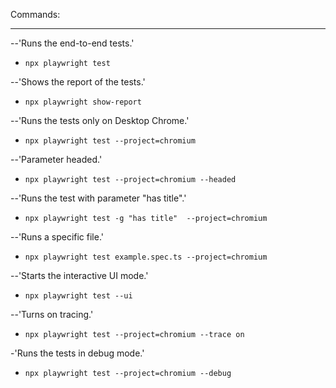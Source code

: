 Commands:

---

--'Runs the end-to-end tests.'
- `npx playwright test`

--'Shows the report of the tests.'
- `npx playwright show-report`

--'Runs the tests only on Desktop Chrome.'
- `npx playwright test --project=chromium`

--'Parameter headed.'
- `npx playwright test --project=chromium --headed`

--'Runs the test with parameter "has title".'
- `npx playwright test -g "has title"  --project=chromium`

--'Runs a specific file.'
- `npx playwright test example.spec.ts --project=chromium`

--'Starts the interactive UI mode.'
- `npx playwright test --ui`

--'Turns on tracing.'
- `npx playwright test --project=chromium --trace on`

-'Runs the tests in debug mode.'
- `npx playwright test --project=chromium --debug`
